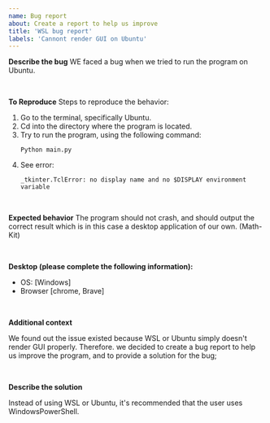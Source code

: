 ```yaml
---
name: Bug report
about: Create a report to help us improve
title: 'WSL bug report'
labels: 'Cannont render GUI on Ubuntu' 
---
```



**Describe the bug**
WE faced a bug when we tried to run the program on Ubuntu.


<br>


**To Reproduce**
Steps to reproduce the behavior:
1. Go to the terminal, specifically Ubuntu.
2. Cd into the directory where the program is located.
3. Try to run the program, using the following command:
    ```
    Python main.py
    ```
4. See error:
    ```
    _tkinter.TclError: no display name and no $DISPLAY environment variable
    ```

<br>

**Expected behavior**
The program should not crash, and should output the correct result which is in this case a desktop application of our own. (Math-Kit)


<br>



**Desktop (please complete the following information):**
 - OS: [Windows]
 - Browser [chrome, Brave]


<br>

**Additional context**

We found out the issue existed because WSL or Ubuntu simply doesn't render GUI properly. Therefore. we decided to create a bug report to help us improve the program, and to provide a solution for the bug;

<br>

**Describe the solution**

Instead of using WSL or Ubuntu, it's recommended that the user uses WindowsPowerShell.